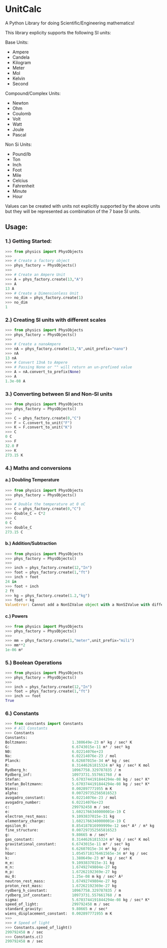 # UnitCalc
A Python Library for doing Scientific/Engineering mathematics! 

This library explicity supports the following SI units:

Base Units:
- Ampere
- Candela
- Kilogram
- Meter
- Mol
- Kelvin
- Second

Compound/Complex Units:
- Newton
- Ohm
- Coulomb
- Volt
- Watt
- Joule
- Pascal

Non Si Units:
- Pound/lb
- Ton
- Inch
- Foot
- Mile
- Celcius
- Fahrenheit
- Minute
- Hour

Values can be created with units not explicitly supported by the above units but they will be represented as combination of the 7 base SI units.


## Usage:
### 1.) Getting Started:
```python
>>> from physics import PhysObjects
>>>
>>> # Create a factory object
>>> phys_factory = PhysObjects()
>>>
>>> # Create an Ampere Unit
>>> A = phys_factory.create(13,"A")
>>> A
13 A
>>> # Create a Dimensionless Unit
>>> no_dim = phys_factory.create(1)
>>> no_dim
1
```

### 2.) Creating SI units with different scales
```python
>>> from physics import PhysObjects
>>> phys_factory = PhysObjects()
>>>
>>> # Create a nanoAmpere
>>> nA = phys_factory.create(13,"A",unit_prefix="nano")
>>> nA
13 nA
>>> # Convert 13nA to Ampere
>>> # Passing None or "" will return an un-prefixed value
>>> A = nA.convert_to_prefix(None)
>>> A
1.3e-08 A
```

### 3.) Converting between SI and Non-SI units
```python
>>> from physics import PhysObjects
>>> phys_factory = PhysObjects()
>>> 
>>> C = phys_factory.create(0,"C")
>>> F = C.convert_to_unit("F")
>>> K = F.convert_to_unit("K")
>>> C
0 C
>>> F
32.0 F
>>> K
273.15 K
```

### 4.) Maths and conversions
#### a.) Doubling Temperature
```python
>>> from physics import PhysObjects
>>> phys_factory = PhysObjects()
>>>
>>> # Double the temperature at 0 oC
>>> C = phys_factory.create(0,"C")
>>> double_C = C*2
>>> C
0 C
>>> double_C
273.15 C
```
#### b.) Addition/Subtraction
```python
>>> from physics import PhysObjects
>>> phys_factory = PhysObjects()
>>>
>>> inch = phys_factory.create(12,"In")
>>> foot = phys_factory.create(1,"ft")
>>> inch + foot
24 in
>>> foot + inch
2 ft
>>> kg = phys_factory.create(1.2,"kg")
>>> foot + kg
ValueError: Cannot add a NonSIValue object with a NonSIValue with different units.
```
#### c.) Powers
```python
>>> from physics import PhysObjects
>>> phys_factory = PhysObjects()
>>>
>>> mm = phys_factory.create(1,"meter",unit_prefix="mili")
>>> mm**2
1e-06 m²
```

### 5.) Boolean Operations
```python
>>> from physics import PhysObjects
>>> phys_factory = PhysObjects()
>>>
>>> inch = phys_factory.create(12,"In")
>>> foot = phys_factory.create(1,"ft")
>>> inch == foot
True
```

### 6.) Constants
```python
>>> from constants import Constants
>>> # All Constants
>>> Constants
Constants:
Boltzmann:                    1.380649e-23 m² kg / sec² K 
G:                            6.6743015e-11 m³ / sec² kg 
N0:                           6.02214076e+23 
Na:                           6.02214076e-23 / mol 
Planck:                       6.62607015e-34 m² kg / sec 
R:                            8.31446261815324 m² kg / sec² K mol 
Rydberg_h:                    10967758.329787835 / m 
Rydberg_inf:                  10973731.557661768 / m 
Stefan:                       5.6703744191844294e-08 kg / sec³ K⁴ 
Stefan_Boltzmann:             5.6703744191844294e-08 kg / sec³ K⁴ 
Wiens:                        0.002897771955 m K 
alpha:                        0.007297352565816523 
avogadro_constant:            6.02214076e-23 / mol 
avogadro_number:              6.02214076e+23 
c:                            299792458 m / sec 
e:                            1.6021766340000001e-19 C
electron_rest_mass:           9.1093837015e-31 kg
elementary_charge:            1.6021766340000001e-19 C
epsilon_0:                    8.854187816999999e-12 sec⁴ A² / m³ kg 
fine_structure:               0.007297352565816523 
g:                            9.80665 m / sec² 
gas_constant:                 8.31446261815324 m² kg / sec² K mol 
gravitational_constant:       6.6743015e-11 m³ / sec² kg 
h:                            6.62607015e-34 m² kg / sec 
hbar:                         1.0545718176461565e-34 m² kg / sec 
k:                            1.380649e-23 m² kg / sec² K 
m_e:                          9.1093837015e-31 kg
m_n:                          1.67492749804e-27 kg
m_p:                          1.67262192369e-27 kg
mu_0:                         1.25e-08 m kg / sec² A² 
neutron_rest_mass:            1.67492749804e-27 kg
proton_rest_mass:             1.67262192369e-27 kg
rydberg_h_constant:           10967758.329787835 / m 
rydberg_inf_constant:         10973731.557661768 / m 
sigma:                        5.6703744191844294e-08 kg / sec³ K⁴ 
speed_of_light:               299792458 m / sec 
standard_gravity:             9.80665 m / sec² 
wiens_displacement_constant:  0.002897771955 m K
>>>
>>> # Speed of light
>>> Constants.speed_of_light()
299792458 m / sec
>>> Constants.c()
299792458 m / sec
```

